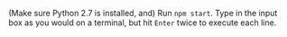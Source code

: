 (Make sure Python 2.7 is installed, and) Run `npm start`. Type in the input box as you would on a terminal, but hit `Enter` twice to execute each line.
